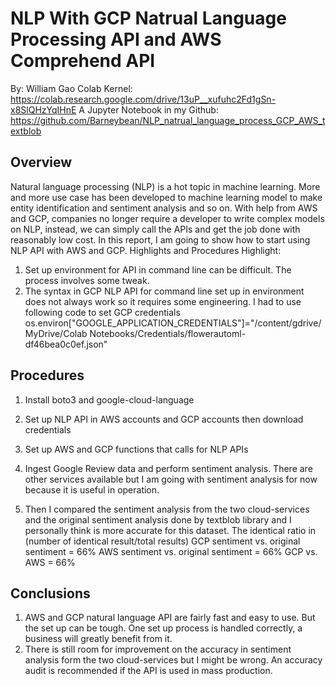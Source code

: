 # NLP With GCP Natrual Language Processing API and AWS Comprehend API

By: William Gao
Colab Kernel: https://colab.research.google.com/drive/13uP__xufuhc2Fd1gSn-x8SlQHzYqIHnE
A Jupyter Notebook in my Github: https://github.com/Barneybean/NLP_natrual_language_process_GCP_AWS_textblob 

## Overview
Natural language processing (NLP) is a hot topic in machine learning. More and more use case has been developed to machine learning model to make entity identification and sentiment analysis and so on. With help from AWS and GCP, companies no longer require a developer to write complex models on NLP, instead, we can simply call the APIs and get the job done with reasonably low cost. In this report, I am going to show how to start using NLP API with AWS and GCP. 
Highlights and Procedures
Highlight: 
1.	Set up environment for API in command line can be difficult. The process involves some tweak. 
2.	The syntax in GCP NLP API for command line set up in environment does not always work so it requires some engineering. 
I had to use following code to set GCP credentials
os.environ["GOOGLE_APPLICATION_CREDENTIALS"]="/content/gdrive/MyDrive/Colab Notebooks/Credentials/flowerautoml-df46bea0c0ef.json" 
 
## Procedures
1.	Install boto3 and google-cloud-language
2.	Set up NLP API in AWS accounts and GCP accounts then download credentials 
3.	Set up AWS and GCP functions that calls for NLP APIs
4.	Ingest Google Review data and perform sentiment analysis. There are other services available but I am going with sentiment analysis for now because it is useful in operation. 
 
5.	Then I compared the sentiment analysis from the two cloud-services and the original sentiment analysis done by textblob library and I personally think is more accurate for this dataset. The identical ratio in (number of identical result/total results)
GCP sentiment vs. original sentiment = 66%
AWS sentiment vs. original sentiment = 66%
GCP vs. AWS = 66%

## Conclusions
1.	AWS and GCP natural language API are fairly fast and easy to use. But the set up can be tough. One set up process is handled correctly, a business will greatly benefit from it. 
2.	There is still room for improvement on the accuracy in sentiment analysis form the two cloud-services but I might be wrong. An accuracy audit is recommended if the API is used in mass production. 

